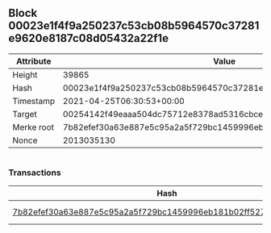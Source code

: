 ## Block 00023e1f4f9a250237c53cb08b5964570c37281e9620e8187c08d05432a22f1e

Attribute | Value
--- | ---
Height | 39865
Hash | 00023e1f4f9a250237c53cb08b5964570c37281e9620e8187c08d05432a22f1e
Timestamp | 2021-04-25T06:30:53+00:00
Target | 00254142f49eaaa504dc75712e8378ad5316cbcead634704b3734b6271167cc4
Merke root | 7b82efef30a63e887e5c95a2a5f729bc1459996eb181b02ff527fa6f4b5854ca
Nonce | 2013035130

```

```

### Transactions

Hash | Amount
--- | ---
[7b82efef30a63e887e5c95a2a5f729bc1459996eb181b02ff527fa6f4b5854ca](7b82efef30a63e887e5c95a2a5f729bc1459996eb181b02ff527fa6f4b5854ca.md) | 10.00000000 SKEPTI 
